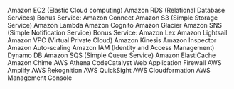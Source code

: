 Amazon EC2 (Elastic Cloud computing)
Amazon RDS (Relational Database Services)
Bonus Service: Amazon Connect
Amazon S3 (Simple Storage Service)
Amazon Lambda
Amazon Cognito
Amazon Glacier
Amazon SNS (Simple Notification Service)
Bonus Service: Amazon Lex
Amazon Lightsail
Amazon VPC (Virtual Private Cloud)
Amazon Kinesis
Amazon Inspector
Amazon Auto-scaling
Amazon IAM (Identity and Access Management)
Dynamo DB
Amazon SQS (Simple Queue Service)
Amazon ElastiCache
Amazon Chime
AWS Athena
CodeCatalyst
Web Application Firewall
AWS Amplify
AWS Rekognition
AWS QuickSight
AWS Cloudformation
AWS Management Console
